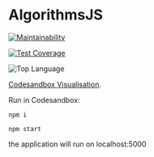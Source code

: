 # AlgorithmsJS

[![Maintainability](https://api.codeclimate.com/v1/badges/ce66018cfc947446375f/maintainability)](https://codeclimate.com/github/zhukoff-av/AlgorithmsJS/maintainability)

[![Test Coverage](https://api.codeclimate.com/v1/badges/ce66018cfc947446375f/test_coverage)](https://codeclimate.com/github/zhukoff-av/AlgorithmsJS/test_coverage)

![Top Language](https://img.shields.io/github/languages/top/zhukoff-av/AlgorithmsJS)

[Codesandbox Visualisation](https://codesandbox.io/p/github/zhukoff-av/AlgorithmsJS/main?layout=%257B%2522sidebarPanel%2522%253A%2522EXPLORER%2522%252C%2522rootPanelGroup%2522%253A%257B%2522direction%2522%253A%2522horizontal%2522%252C%2522contentType%2522%253A%2522UNKNOWN%2522%252C%2522type%2522%253A%2522PANEL_GROUP%2522%252C%2522id%2522%253A%2522ROOT_LAYOUT%2522%252C%2522panels%2522%253A%255B%257B%2522type%2522%253A%2522PANEL_GROUP%2522%252C%2522contentType%2522%253A%2522UNKNOWN%2522%252C%2522direction%2522%253A%2522vertical%2522%252C%2522id%2522%253A%2522cltjxu7tz00063b6p09cr9c01%2522%252C%2522sizes%2522%253A%255B70%252C30%255D%252C%2522panels%2522%253A%255B%257B%2522type%2522%253A%2522PANEL_GROUP%2522%252C%2522contentType%2522%253A%2522EDITOR%2522%252C%2522direction%2522%253A%2522horizontal%2522%252C%2522id%2522%253A%2522EDITOR%2522%252C%2522panels%2522%253A%255B%257B%2522type%2522%253A%2522PANEL%2522%252C%2522contentType%2522%253A%2522EDITOR%2522%252C%2522id%2522%253A%2522cltjxu7tz00023b6phiih8cy1%2522%257D%255D%257D%252C%257B%2522type%2522%253A%2522PANEL_GROUP%2522%252C%2522contentType%2522%253A%2522SHELLS%2522%252C%2522direction%2522%253A%2522horizontal%2522%252C%2522id%2522%253A%2522SHELLS%2522%252C%2522panels%2522%253A%255B%257B%2522type%2522%253A%2522PANEL%2522%252C%2522contentType%2522%253A%2522SHELLS%2522%252C%2522id%2522%253A%2522cltjxu7tz00043b6pw0x1z3qt%2522%257D%255D%252C%2522sizes%2522%253A%255B100%255D%257D%255D%257D%252C%257B%2522type%2522%253A%2522PANEL_GROUP%2522%252C%2522contentType%2522%253A%2522DEVTOOLS%2522%252C%2522direction%2522%253A%2522vertical%2522%252C%2522id%2522%253A%2522DEVTOOLS%2522%252C%2522panels%2522%253A%255B%257B%2522type%2522%253A%2522PANEL%2522%252C%2522contentType%2522%253A%2522DEVTOOLS%2522%252C%2522id%2522%253A%2522cltjxu7tz00053b6pih23zcyy%2522%257D%255D%252C%2522sizes%2522%253A%255B100%255D%257D%255D%252C%2522sizes%2522%253A%255B60%252C40%255D%257D%252C%2522tabbedPanels%2522%253A%257B%2522cltjxu7tz00023b6phiih8cy1%2522%253A%257B%2522id%2522%253A%2522cltjxu7tz00023b6phiih8cy1%2522%252C%2522tabs%2522%253A%255B%255D%257D%252C%2522cltjxu7tz00053b6pih23zcyy%2522%253A%257B%2522id%2522%253A%2522cltjxu7tz00053b6pih23zcyy%2522%252C%2522tabs%2522%253A%255B%255D%257D%252C%2522cltjxu7tz00043b6pw0x1z3qt%2522%253A%257B%2522id%2522%253A%2522cltjxu7tz00043b6pw0x1z3qt%2522%252C%2522activeTabId%2522%253A%2522cltk4ackp00zw3b6pt1svtr86%2522%252C%2522tabs%2522%253A%255B%257B%2522id%2522%253A%2522cltjxu7tz00033b6p4kc5wtwz%2522%252C%2522mode%2522%253A%2522permanent%2522%252C%2522type%2522%253A%2522TERMINAL%2522%252C%2522shellId%2522%253A%2522cltjxwva3000zdjithcnt00oc%2522%257D%252C%257B%2522id%2522%253A%2522cltk4ackp00zw3b6pt1svtr86%2522%252C%2522mode%2522%253A%2522permanent%2522%252C%2522type%2522%253A%2522TERMINAL%2522%252C%2522shellId%2522%253A%2522cltk4acmi001xdjit4sot5tsh%2522%257D%255D%257D%257D%252C%2522showDevtools%2522%253Atrue%252C%2522showShells%2522%253Atrue%252C%2522showSidebar%2522%253Atrue%252C%2522sidebarPanelSize%2522%253A15%257D). 

Run in Codesandbox:

```npm i```

```npm start```

the application will run on localhost:5000
